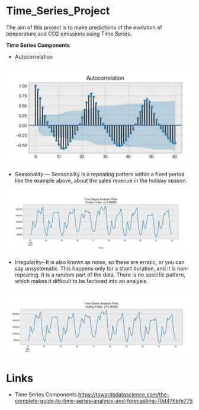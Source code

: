 # Time_Series_Project
The aim of this project is to make predictions of the evolution of temperature and CO2 emissions using Time Series. 



**Time Series Components**



- Autocorrelation

<img src="https://github.com/AnaAGG/Time_Series_Project/blob/main/Images/Correlation.png">

- Seasonality — Seasonality is a repeating pattern within a fixed period like the example above, about the sales revenue in the holiday season.

<img src="https://github.com/AnaAGG/Time_Series_Project/blob/main/Images/Seasonality.png">

- Irregularity– It is also known as noise, so these are erratic, or you can say unsystematic. This happens only for a short duration, and it is non-repeating. It is a random part of the data. There is no specific pattern, which makes it difficult to be factored into an analysis.

<img src="https://github.com/AnaAGG/Time_Series_Project/blob/main/Images/Stationarity.png">



# Links

- Time Series Components https://towardsdatascience.com/the-complete-guide-to-time-series-analysis-and-forecasting-70d476bfe775   
